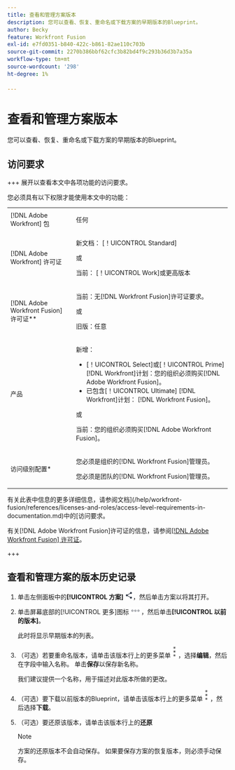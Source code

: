 ```yaml
---
title: 查看和管理方案版本
description: 您可以查看、恢复、重命名或下载方案的早期版本的Blueprint。
author: Becky
feature: Workfront Fusion
exl-id: e7fd0351-b840-422c-b861-82ae110c703b
source-git-commit: 2270b386bbf62cfc3b82bd4f9c293b36d3b7a35a
workflow-type: tm+mt
source-wordcount: '298'
ht-degree: 1%

---
```


# 查看和管理方案版本

您可以查看、恢复、重命名或下载方案的早期版本的Blueprint。

## 访问要求

+++ 展开以查看本文中各项功能的访问要求。

您必须具有以下权限才能使用本文中的功能：

<table style="table-layout:auto">
 <col> 
 <col> 
 <tbody> 
  <tr> 
   <td role="rowheader">[!DNL Adobe Workfront] 包</td> 
   <td> <p>任何</p> </td> 
  </tr> 
  <tr data-mc-conditions=""> 
   <td role="rowheader">[!DNL Adobe Workfront] 许可证</td> 
   <td> <p>新文档： [！UICONTROL Standard]</p><p>或</p><p>当前： [！UICONTROL Work]或更高版本</p> </td> 
  </tr> 
  <tr> 
   <td role="rowheader">[!DNL Adobe Workfront Fusion] 许可证**</td> 
   <td>
   <p>当前：无[!DNL Workfront Fusion]许可证要求。</p>
   <p>或</p>
   <p>旧版：任意 </p>
   </td> 
  </tr> 
  <tr> 
   <td role="rowheader">产品</td> 
   <td>
   <p>新增：</p> <ul><li>[！UICONTROL Select]或[！UICONTROL Prime] [!DNL Workfront]计划：您的组织必须购买[!DNL Adobe Workfront Fusion]。</li><li>已包含[！UICONTROL Ultimate] [!DNL Workfront]计划： [!DNL Workfront Fusion]。</li></ul>
   <p>或</p>
   <p>当前：您的组织必须购买[!DNL Adobe Workfront Fusion]。</p>
   </td> 
  </tr>
  <tr data-mc-conditions=""> 
   <td role="rowheader">访问级别配置*</td> 
   <td> 
     <p>您必须是组织的[!DNL Workfront Fusion]管理员。</p>
     <p>您必须是团队的[!DNL Workfront Fusion]管理员。</p>
   </td> 
  </tr> 
   </td> 
  </tr> 
 </tbody> 
</table>

有关此表中信息的更多详细信息，请参阅文档](/help/workfront-fusion/references/licenses-and-roles/access-level-requirements-in-documentation.md)中的[访问要求。

有关[!DNL Adobe Workfront Fusion]许可证的信息，请参阅[[!DNL Adobe Workfront Fusion] 许可证](/help/workfront-fusion/set-up-and-manage-workfront-fusion/licensing-operations-overview/license-automation-vs-integration.md)。

+++

<!--procedure - open, optional add comment, optional restore version-->

## 查看和管理方案的版本历史记录

1. 单击左侧面板中的&#x200B;**[!UICONTROL 方案]** ![方案图标](assets/scenarios-icon.png)，然后单击方案以将其打开。
1. 单击屏幕底部的[!UICONTROL 更多]图标![更多图标](assets/more-icon.png)，然后单击&#x200B;**[!UICONTROL 以前的版本]**。

   此时将显示早期版本的列表。
1. （可选）若要重命名版本，请单击该版本行上的更多菜单![更多菜单](assets/more-icon-vertical.png)，选择&#x200B;**编辑**，然后在字段中输入名称。 单击&#x200B;**保存**&#x200B;以保存新名称。

   我们建议提供一个名称，用于描述对此版本所做的更改。
1. （可选）要下载以前版本的Blueprint，请单击该版本行上的更多菜单![更多菜单](assets/more-icon-vertical.png)，然后选择&#x200B;**下载**。
1. （可选）要还原该版本，请单击该版本行上的&#x200B;**还原**


   >[!NOTE]
   >
   >方案的还原版本不会自动保存。 如果要保存方案的恢复版本，则必须手动保存。
